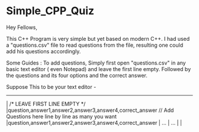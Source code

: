 # Simple_CPP_Quiz

Hey Fellows,

This C++ Program is very simple but yet based on modern C++. I had used a "questions.csv" file to read questions from the file, resulting one could add his questions accordingly.

Some Guides : 
To add questions, Simply first open "questions.csv" in any basic text editor ( even Notepad) and leave the first line empty.
Followed by the questions and its four options and the correct answer.

Suppose This to be your text editor -
_________________________________________________________
|   /* LEAVE FIRST LINE EMPTY */
|question,answer1,answer2,answer3,answer4,correct_answer                     // Add Questions here line by line as many you want
|question,answer1,answer2,answer3,answer4,correct_answer
| ...
| ...
|
|

